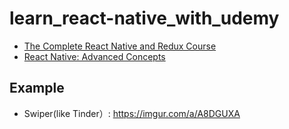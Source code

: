 # learn_react-native_with_udemy

* [The Complete React Native and Redux Course](https://www.udemy.com/share/1001rgA0cfeF9SQ3w=/)
* [React Native: Advanced Concepts](https://www.udemy.com/share/10000aA0cfeF9SQ3w=/)

## Example

* Swiper(like Tinder）: https://imgur.com/a/A8DGUXA
